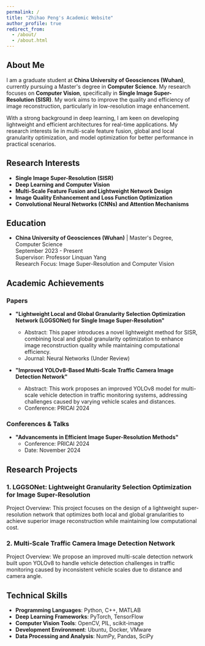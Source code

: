 ```yaml
---
permalink: /
title: "Zhihao Peng's Academic Website"
author_profile: true
redirect_from: 
  - /about/
  - /about.html
---
```


## About Me

I am a graduate student at **China University of Geosciences (Wuhan)**, currently pursuing a Master's degree in **Computer Science**. My research focuses on **Computer Vision**, specifically in **Single Image Super-Resolution (SISR)**. My work aims to improve the quality and efficiency of image reconstruction, particularly in low-resolution image enhancement.

With a strong background in deep learning, I am keen on developing lightweight and efficient architectures for real-time applications. My research interests lie in multi-scale feature fusion, global and local granularity optimization, and model optimization for better performance in practical scenarios.

## Research Interests

- **Single Image Super-Resolution (SISR)**
- **Deep Learning and Computer Vision**
- **Multi-Scale Feature Fusion and Lightweight Network Design**
- **Image Quality Enhancement and Loss Function Optimization**
- **Convolutional Neural Networks (CNNs) and Attention Mechanisms**

## Education

- **China University of Geosciences (Wuhan)** | Master's Degree, Computer Science  
  September 2023 - Present  
  Supervisor: Professor Linquan Yang  
  Research Focus: Image Super-Resolution and Computer Vision

## Academic Achievements

### Papers

- **"Lightweight Local and Global Granularity Selection Optimization Network (LGGSONet) for Single Image Super-Resolution"**  
  - Abstract: This paper introduces a novel lightweight method for SISR, combining local and global granularity optimization to enhance image reconstruction quality while maintaining computational efficiency.  
  - Journal: Neural Networks (Under Review)

- **"Improved YOLOv8-Based Multi-Scale Traffic Camera Image Detection Network"**  
  - Abstract: This work proposes an improved YOLOv8 model for multi-scale vehicle detection in traffic monitoring systems, addressing challenges caused by varying vehicle scales and distances.  
  - Conference: PRICAI 2024

### Conferences & Talks

- **"Advancements in Efficient Image Super-Resolution Methods"**  
  - Conference: PRICAI 2024  
  - Date: November 2024

## Research Projects

### 1. **LGGSONet: Lightweight Granularity Selection Optimization for Image Super-Resolution**

Project Overview: This project focuses on the design of a lightweight super-resolution network that optimizes both local and global granularities to achieve superior image reconstruction while maintaining low computational cost.

### 2. **Multi-Scale Traffic Camera Image Detection Network**

Project Overview: We propose an improved multi-scale detection network built upon YOLOv8 to handle vehicle detection challenges in traffic monitoring caused by inconsistent vehicle scales due to distance and camera angle.

## Technical Skills

- **Programming Languages**: Python, C++, MATLAB  
- **Deep Learning Frameworks**: PyTorch, TensorFlow  
- **Computer Vision Tools**: OpenCV, PIL, scikit-image  
- **Development Environment**: Ubuntu, Docker, VMware  
- **Data Processing and Analysis**: NumPy, Pandas, SciPy
